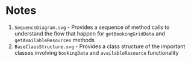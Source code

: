 # Notes

1.  `SequenceDiagram.svg` - Provides a sequence of method calls to understand the flow that happen for `getBookingGridData` and `getAvailableResources` methods
1.  `BaseClassStructure.svg` - Provides a class structure of the important classes involving `bookingData` and `availableResource` functionality